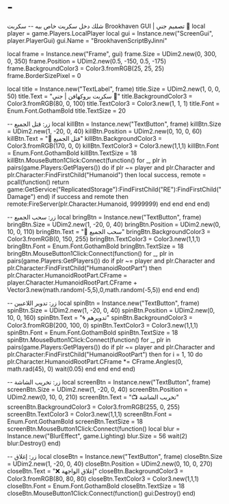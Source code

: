 # -
شلك دخل سكربت خاص بيه 
-- سكربت Brookhaven GUI | تصميم جني 📿
local player = game.Players.LocalPlayer
local gui = Instance.new("ScreenGui", player.PlayerGui)
gui.Name = "BrookhavenScriptByJinni"

local frame = Instance.new("Frame", gui)
frame.Size = UDim2.new(0, 300, 0, 350)
frame.Position = UDim2.new(0.5, -150, 0.5, -175)
frame.BackgroundColor3 = Color3.fromRGB(25, 25, 25)
frame.BorderSizePixel = 0

local title = Instance.new("TextLabel", frame)
title.Size = UDim2.new(1, 0, 0, 50)
title.Text = "سكربت بروكهافن | جني 📿"
title.BackgroundColor3 = Color3.fromRGB(80, 0, 100)
title.TextColor3 = Color3.new(1, 1, 1)
title.Font = Enum.Font.GothamBold
title.TextSize = 20

-- زر: قتل الجميع
local killBtn = Instance.new("TextButton", frame)
killBtn.Size = UDim2.new(1, -20, 0, 40)
killBtn.Position = UDim2.new(0, 10, 0, 60)
killBtn.Text = "🔪 قتل الجميع"
killBtn.BackgroundColor3 = Color3.fromRGB(170, 0, 0)
killBtn.TextColor3 = Color3.new(1,1,1)
killBtn.Font = Enum.Font.GothamBold
killBtn.TextSize = 18
killBtn.MouseButton1Click:Connect(function()
    for _, plr in pairs(game.Players:GetPlayers()) do
        if plr ~= player and plr.Character and plr.Character:FindFirstChild("Humanoid") then
            local success, remote = pcall(function()
                return game:GetService("ReplicatedStorage"):FindFirstChild("RE"):FindFirstChild("Damage")
            end)
            if success and remote then
                remote:FireServer(plr.Character.Humanoid, 9999999)
            end
        end
    end
end)

-- زر: سحب الجميع
local bringBtn = Instance.new("TextButton", frame)
bringBtn.Size = UDim2.new(1, -20, 0, 40)
bringBtn.Position = UDim2.new(0, 10, 0, 110)
bringBtn.Text = "🧲 سحب الجميع"
bringBtn.BackgroundColor3 = Color3.fromRGB(0, 150, 255)
bringBtn.TextColor3 = Color3.new(1,1,1)
bringBtn.Font = Enum.Font.GothamBold
bringBtn.TextSize = 18
bringBtn.MouseButton1Click:Connect(function()
    for _, plr in pairs(game.Players:GetPlayers()) do
        if plr ~= player and plr.Character and plr.Character:FindFirstChild("HumanoidRootPart") then
            plr.Character.HumanoidRootPart.CFrame = player.Character.HumanoidRootPart.CFrame + Vector3.new(math.random(-5,5),0,math.random(-5,5))
        end
    end
end)

-- زر: تدوير اللاعبين
local spinBtn = Instance.new("TextButton", frame)
spinBtn.Size = UDim2.new(1, -20, 0, 40)
spinBtn.Position = UDim2.new(0, 10, 0, 160)
spinBtn.Text = "🌀 تدويرهم"
spinBtn.BackgroundColor3 = Color3.fromRGB(200, 100, 0)
spinBtn.TextColor3 = Color3.new(1,1,1)
spinBtn.Font = Enum.Font.GothamBold
spinBtn.TextSize = 18
spinBtn.MouseButton1Click:Connect(function()
    for _, plr in pairs(game.Players:GetPlayers()) do
        if plr ~= player and plr.Character and plr.Character:FindFirstChild("HumanoidRootPart") then
            for i = 1, 10 do
                plr.Character.HumanoidRootPart.CFrame *= CFrame.Angles(0, math.rad(45), 0)
                wait(0.05)
            end
        end
    end
end)

-- زر: تخريب الشاشة
local screenBtn = Instance.new("TextButton", frame)
screenBtn.Size = UDim2.new(1, -20, 0, 40)
screenBtn.Position = UDim2.new(0, 10, 0, 210)
screenBtn.Text = "📺 تخريب الشاشة"
screenBtn.BackgroundColor3 = Color3.fromRGB(255, 0, 255)
screenBtn.TextColor3 = Color3.new(1,1,1)
screenBtn.Font = Enum.Font.GothamBold
screenBtn.TextSize = 18
screenBtn.MouseButton1Click:Connect(function()
    local blur = Instance.new("BlurEffect", game.Lighting)
    blur.Size = 56
    wait(2)
    blur:Destroy()
end)

-- زر: إغلاق
local closeBtn = Instance.new("TextButton", frame)
closeBtn.Size = UDim2.new(1, -20, 0, 40)
closeBtn.Position = UDim2.new(0, 10, 0, 270)
closeBtn.Text = "❌ إغلاق الواجهة"
closeBtn.BackgroundColor3 = Color3.fromRGB(80, 80, 80)
closeBtn.TextColor3 = Color3.new(1,1,1)
closeBtn.Font = Enum.Font.GothamBold
closeBtn.TextSize = 18
closeBtn.MouseButton1Click:Connect(function()
    gui:Destroy()
end)
